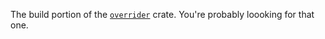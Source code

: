 The build portion of the [`overrider`](https://crates.io/crates/overrider)
crate. You're probably loooking for that one.
